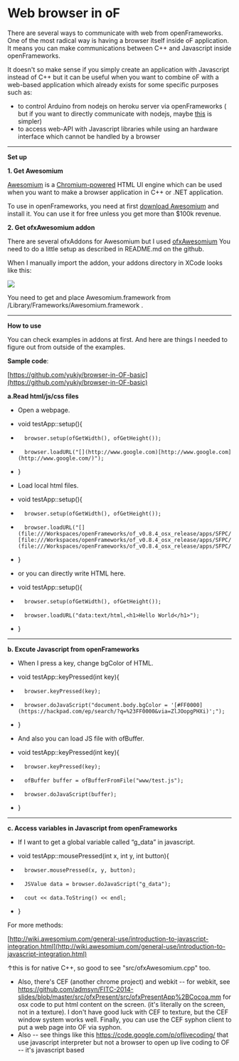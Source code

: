 # Web browser in oF

There are several ways to communicate with web from openFrameworks. One of the most radical way is having a browser itself inside oF application. It means you can make communications between C++ and Javascript inside openFrameworks.

It doesn't so make sense if you simply create an application with Javascript instead of C++ but it can be useful when you want to combine oF with a web-based application which already exists for some specific purposes such as:

*   to control Arduino from nodejs on heroku server via openFrameworks ( but if you want to directly communicate with nodejs, maybe [this](https://github.com/satoruhiga/ofxNodejs) is simpler)
*   to access web-API with Javascript libraries while using an hardware interface which cannot be handled by a browser

----

**Set up**

**1. Get Awesomium**

[Awesomium](http://www.awesomium.com/) is a [Chromium-powered](http://www.chromium.org/) HTML UI engine which can be used when you want to make a browser application in C++ or .NET application.

To use in openFrameworks, you need at first [download Awesomium](http://www.awesomium.com/download/) and install it. You can use it for free unless you get more than $100k revenue.

**2. Get ofxAwesomium addon**

There are several ofxAddons for Awesomium but I used [ofxAwesomium](https://github.com/mpcdigital/ofxAwesomium) You need to do a little setup as described in README.md on the github.

When I manually import the addon, your addons directory in XCode looks like this:

![](https://hackpad-attachments.s3.amazonaws.com/hackpad.com_ZlJOopgPHXi_p.257357_1416886638731_%E3%82%B9%E3%82%AF%E3%83%AA%E3%83%BC%E3%83%B3%E3%82%B7%E3%83%A7%E3%83%83%E3%83%88%202014-10-28%203.50.46.png)

You need to get and place Awesomium.framework from /Library/Frameworks/Awesomium.framework .

----

**How to use**

You can check examples in addons at first. And here are things I needed to figure out from outside of the examples.

**Sample code**:

[](https://github.com/yukiy/browser-in-OF-basic)[https://github.com/yukiy/browser-in-OF-basic](https://github.com/yukiy/browser-in-OF-basic)

**a.Read html/js/css files**

*   Open a webpage.

*   void testApp::setup(){
*       browser.setup(ofGetWidth(), ofGetHeight());
*       browser.loadURL("[](http://www.google.com)[http://www.google.com](http://www.google.com/)");
*   }

*   Load local html files.

*   void testApp::setup(){
*       browser.setup(ofGetWidth(), ofGetHeight());  
*       browser.loadURL("[](file:///Workspaces/openFrameworks/of_v0.8.4_osx_release/apps/SFPC/browser/bin/data/www/test.html)[file:///Workspaces/openFrameworks/of_v0.8.4_osx_release/apps/SFPC/browser/bin/data/www/test.html](file:///Workspaces/openFrameworks/of_v0.8.4_osx_release/apps/SFPC/browser/bin/data/www/test.html)");  
*   }

*   or you can directly write HTML here.

*   void testApp::setup(){
*       browser.setup(ofGetWidth(), ofGetHeight());
*       browser.loadURL("data:text/html,<h1>Hello World</h1>");
*   }

---

**b. Excute Javascript from openFrameworks**

*   When I press a key, change bgColor of HTML.

*   void testApp::keyPressed(int key){
*       browser.keyPressed(key);
*       browser.doJavaScript("document.body.bgColor = '[#FF0000](https://hackpad.com/ep/search/?q=%23FF0000&via=ZlJOopgPHXi)';");
*   }

*   And also you can load JS file with ofBuffer.

*   void testApp::keyPressed(int key){  
*       browser.keyPressed(key);  
*       ofBuffer buffer = ofBufferFromFile("www/test.js");  
*       browser.doJavaScript(buffer);  
*   }  

---

**c. Access variables in Javascript from openFrameworks**

*   If I want to get a global variable called “g_data” in javascript.

*   void testApp::mousePressed(int x, int y, int button){
*       browser.mousePressed(x, y, button);
*       JSValue data = browser.doJavaScript("g_data");
*       cout << data.ToString() << endl;
*   }

For more methods:

[](http://wiki.awesomium.com/general-use/introduction-to-javascript-integration.html)[http://wiki.awesomium.com/general-use/introduction-to-javascript-integration.html](http://wiki.awesomium.com/general-use/introduction-to-javascript-integration.html)

↑this is for native C++, so good to see "src/ofxAwesomium.cpp" too.

*   Also, there's CEF (another chrome project) and webkit -- for webkit, see [](https://github.com/admsyn/FITC-2014-slides/blob/master/src/ofxPresent/src/ofxPresentApp%2BCocoa.mm)https://github.com/admsyn/FITC-2014-slides/blob/master/src/ofxPresent/src/ofxPresentApp%2BCocoa.mm for osx code to put html content on the screen. (it's literally on the screen, not in a texture).  I don't have good luck with CEF to texture, but the CEF window system works well.  Finally, you can use the CEF syphon client to put a web page into OF via syphon.
*   Also -- see things like this [](https://code.google.com/p/oflivecoding/)https://code.google.com/p/oflivecoding/ that use javascript interpreter but not a browser to open up live coding to OF -- it's javascript based